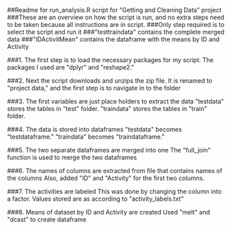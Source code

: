 ##Readme for run_analysis.R script for "Getting and Cleaning Data" project
###These are an overview on how the script is run, and no extra steps need to be taken because all instructions are in script.
###Only step required is to select the script and run it
###"testtraindata" contains the complete merged data
###"IDActivitMean" contains the dataframe with the means by ID and Activity

###1. The first step is to load the necessary packages for my script.
The packages I used are "dplyr" and "reshape2."

###2. Next the script downloads and unzips the zip file.
It is renamed to "project data," and the first step is to navigate in to the folder

###3. The first variables are just place holders to extract the data
"testdata" stores the tables in "test" folder. "traindata" stores the tables in "train" folder.

###4. The data is stored into dataframes
"testdata" becomes "testdataframe." "traindata" becomes "traindataframe."

###5. The two separate dataframes are merged into one
The "full_join" function is used to merge the two dataframes

###6. The names of columns are extracted from file that contains names of the columns
Also, added "ID" and "Activity" for the first two columns.

###7. The activities are labeled
This was done by changing the column into a factor. Values stored are as according to "activity_labels.txt"

###8. Means of dataset by ID and Activity are created
Used "melt" and "dcast" to create dataframe
